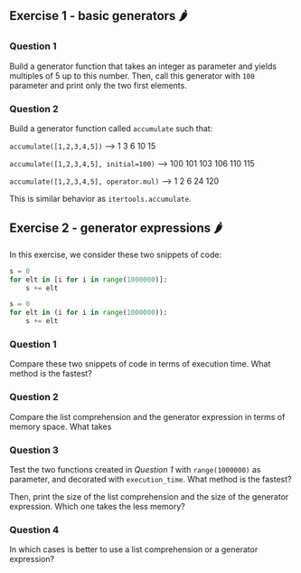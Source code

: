## Exercise 1 - basic generators 🌶

### Question 1

Build a generator function that takes an integer as parameter and yields multiples of 5 up to this number. Then, call this generator with ```100``` parameter and print only the two first elements.

### Question 2

Build a generator function called ```accumulate``` such that:

```accumulate([1,2,3,4,5])``` --> 1 3 6 10 15

```accumulate([1,2,3,4,5], initial=100)``` --> 100 101 103 106 110 115

```accumulate([1,2,3,4,5], operator.mul)``` --> 1 2 6 24 120

This is similar behavior as ```itertools.accumulate```.

## Exercise 2 - generator expressions 🌶 

In this exercise, we consider these two snippets of code:
```py
s = 0
for elt in [i for i in range(1000000)]:
    s += elt
```

```py
s = 0
for elt in (i for i in range(1000000)):
    s += elt
```

### Question 1

Compare these two snippets of code in terms of execution time. What method is the fastest?

### Question 2

Compare the list comprehension and the generator expression in terms of memory space. What takes 


### Question 3

Test the two functions created in *Question 1* with ```range(1000000)``` as parameter, and decorated with ```execution_time```. What method is the fastest?

Then, print the size of the list comprehension and the size of the generator expression. Which one takes the less memory?

### Question 4

In which cases is better to use a list comprehension or a generator expression?
